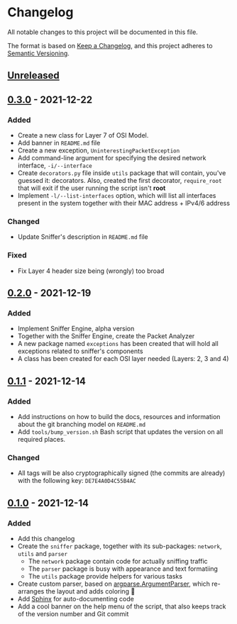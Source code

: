 # Changelog
All notable changes to this project will be documented in this file.

The format is based on [Keep a Changelog](https://keepachangelog.com/en/1.0.0/),
and this project adheres to [Semantic Versioning](https://semver.org/spec/v2.0.0.html).

## [Unreleased]

## [0.3.0] - 2021-12-22
### Added
- Create a new class for Layer 7 of OSI Model.
- Add banner in `README.md` file
- Create a new exception, `UninterestingPacketException`
- Add command-line argument for specifying the desired network interface,
`-i/--interface`
- Create `decorators.py` file inside `utils` package that will contain, you've
guessed it: decorators. Also, created the first decorator, `require_root` that
will exit if the user running the script isn't **root**
- Implement `-l/--list-interfaces` option, which will list all interfaces
present in the system together with their MAC address + IPv4/6 address

### Changed
- Update Sniffer's description in `README.md` file

### Fixed
- Fix Layer 4 header size being (wrongly) too broad

## [0.2.0] - 2021-12-19
### Added
- Implement Sniffer Engine, alpha version
- Together with the Sniffer Engine, create the Packet Analyzer
- A new package named `exceptions` has been created that will hold all
exceptions related to sniffer's components
- A class has been created for each OSI layer needed (Layers: 2, 3 and 4)

## [0.1.1] - 2021-12-14
### Added
- Add instructions on how to build the docs, resources and information about 
the git branching model on `README.md`
- Add `tools/bump_version.sh` Bash script that updates the version on all 
required places.

### Changed
- All tags will be also cryptographically signed (the commits are already) 
with the following key: `DE7E4A0D4C55B4AC`


## [0.1.0] - 2021-12-14
### Added
- Add this changelog
- Create the `sniffer` package, together with its sub-packages: `network`,
`utils` and `parser`
  - The `network` package contain code for actually sniffing traffic
  - The `parser` package is busy with appearance and text formatiing
  - The `utils` package provide helpers for various tasks
- Create custom parser, based on
[argparse.ArgumentParser](https://docs.python.org/3/library/argparse.html#argparse.ArgumentParser), 
which re-arranges the layout and adds coloring 🌠
- Add [Sphinx](https://www.sphinx-doc.org/en/master/) for auto-documenting code
- Add a cool banner on the help menu of the script, that also keeps track of
the version number and Git commit


[Unreleased]: https://github.com/reloadedd/gui-http-sniffer/compare/v0.3.0...HEAD
[0.1.0]: https://github.com/reloadedd/gui-http-sniffer/releases/tag/v0.1.0
[0.1.1]: https://github.com/reloadedd/gui-http-sniffer/releases/tag/v0.1.1
[0.2.0]: https://github.com/reloadedd/gui-http-sniffer/releases/tag/v0.2.0
[0.1.1]: https://github.com/reloadedd/gui-http-sniffer/releases/tag/v0.1.1
[0.2.0]: https://github.com/reloadedd/gui-http-sniffer/releases/tag/v0.2.0
[0.3.0]: https://github.com/reloadedd/gui-http-sniffer/releases/tag/v0.3.0

